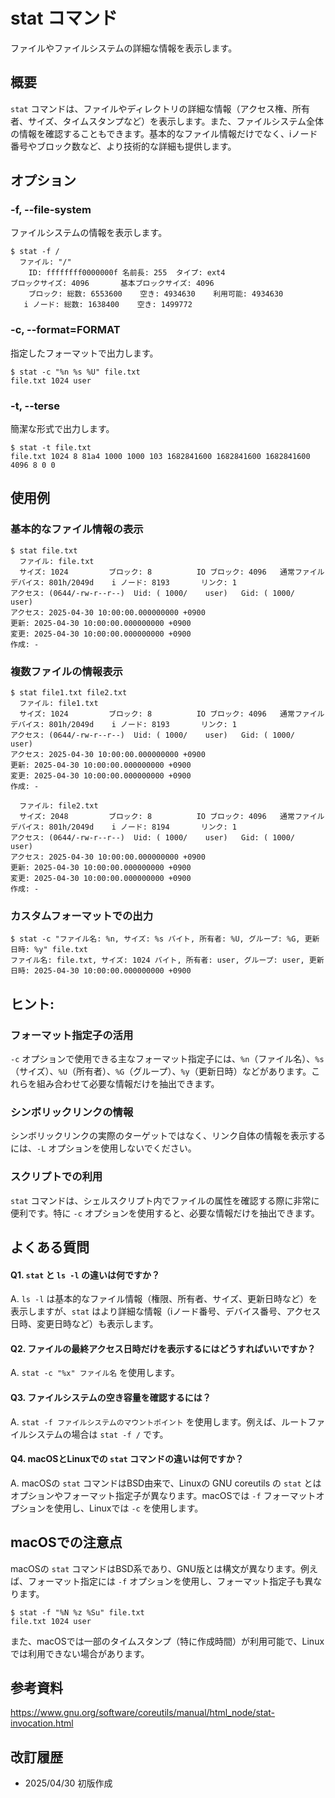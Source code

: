 # stat コマンド

ファイルやファイルシステムの詳細な情報を表示します。

## 概要

`stat` コマンドは、ファイルやディレクトリの詳細な情報（アクセス権、所有者、サイズ、タイムスタンプなど）を表示します。また、ファイルシステム全体の情報を確認することもできます。基本的なファイル情報だけでなく、iノード番号やブロック数など、より技術的な詳細も提供します。

## オプション

### **-f, --file-system**

ファイルシステムの情報を表示します。

```console
$ stat -f /
  ファイル: "/"
    ID: ffffffff0000000f 名前長: 255  タイプ: ext4
ブロックサイズ: 4096       基本ブロックサイズ: 4096
    ブロック: 総数: 6553600    空き: 4934630    利用可能: 4934630
   i ノード: 総数: 1638400    空き: 1499772
```

### **-c, --format=FORMAT**

指定したフォーマットで出力します。

```console
$ stat -c "%n %s %U" file.txt
file.txt 1024 user
```

### **-t, --terse**

簡潔な形式で出力します。

```console
$ stat -t file.txt
file.txt 1024 8 81a4 1000 1000 103 1682841600 1682841600 1682841600 4096 8 0 0
```

## 使用例

### 基本的なファイル情報の表示

```console
$ stat file.txt
  ファイル: file.txt
  サイズ: 1024      	ブロック: 8          IO ブロック: 4096   通常ファイル
デバイス: 801h/2049d	i ノード: 8193       リンク: 1
アクセス: (0644/-rw-r--r--)  Uid: ( 1000/    user)   Gid: ( 1000/    user)
アクセス: 2025-04-30 10:00:00.000000000 +0900
更新: 2025-04-30 10:00:00.000000000 +0900
変更: 2025-04-30 10:00:00.000000000 +0900
作成: -
```

### 複数ファイルの情報表示

```console
$ stat file1.txt file2.txt
  ファイル: file1.txt
  サイズ: 1024      	ブロック: 8          IO ブロック: 4096   通常ファイル
デバイス: 801h/2049d	i ノード: 8193       リンク: 1
アクセス: (0644/-rw-r--r--)  Uid: ( 1000/    user)   Gid: ( 1000/    user)
アクセス: 2025-04-30 10:00:00.000000000 +0900
更新: 2025-04-30 10:00:00.000000000 +0900
変更: 2025-04-30 10:00:00.000000000 +0900
作成: -

  ファイル: file2.txt
  サイズ: 2048      	ブロック: 8          IO ブロック: 4096   通常ファイル
デバイス: 801h/2049d	i ノード: 8194       リンク: 1
アクセス: (0644/-rw-r--r--)  Uid: ( 1000/    user)   Gid: ( 1000/    user)
アクセス: 2025-04-30 10:00:00.000000000 +0900
更新: 2025-04-30 10:00:00.000000000 +0900
変更: 2025-04-30 10:00:00.000000000 +0900
作成: -
```

### カスタムフォーマットでの出力

```console
$ stat -c "ファイル名: %n, サイズ: %s バイト, 所有者: %U, グループ: %G, 更新日時: %y" file.txt
ファイル名: file.txt, サイズ: 1024 バイト, 所有者: user, グループ: user, 更新日時: 2025-04-30 10:00:00.000000000 +0900
```

## ヒント:

### フォーマット指定子の活用

`-c` オプションで使用できる主なフォーマット指定子には、`%n`（ファイル名）、`%s`（サイズ）、`%U`（所有者）、`%G`（グループ）、`%y`（更新日時）などがあります。これらを組み合わせて必要な情報だけを抽出できます。

### シンボリックリンクの情報

シンボリックリンクの実際のターゲットではなく、リンク自体の情報を表示するには、`-L` オプションを使用しないでください。

### スクリプトでの利用

`stat` コマンドは、シェルスクリプト内でファイルの属性を確認する際に非常に便利です。特に `-c` オプションを使用すると、必要な情報だけを抽出できます。

## よくある質問

#### Q1. `stat` と `ls -l` の違いは何ですか？
A. `ls -l` は基本的なファイル情報（権限、所有者、サイズ、更新日時など）を表示しますが、`stat` はより詳細な情報（iノード番号、デバイス番号、アクセス日時、変更日時など）も表示します。

#### Q2. ファイルの最終アクセス日時だけを表示するにはどうすればいいですか？
A. `stat -c "%x" ファイル名` を使用します。

#### Q3. ファイルシステムの空き容量を確認するには？
A. `stat -f ファイルシステムのマウントポイント` を使用します。例えば、ルートファイルシステムの場合は `stat -f /` です。

#### Q4. macOSとLinuxでの `stat` コマンドの違いは何ですか？
A. macOSの `stat` コマンドはBSD由来で、Linuxの GNU coreutils の `stat` とはオプションやフォーマット指定子が異なります。macOSでは `-f` フォーマットオプションを使用し、Linuxでは `-c` を使用します。

## macOSでの注意点

macOSの `stat` コマンドはBSD系であり、GNU版とは構文が異なります。例えば、フォーマット指定には `-f` オプションを使用し、フォーマット指定子も異なります。

```console
$ stat -f "%N %z %Su" file.txt
file.txt 1024 user
```

また、macOSでは一部のタイムスタンプ（特に作成時間）が利用可能で、Linuxでは利用できない場合があります。

## 参考資料

https://www.gnu.org/software/coreutils/manual/html_node/stat-invocation.html

## 改訂履歴

- 2025/04/30 初版作成